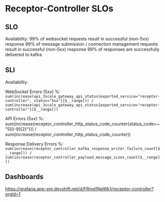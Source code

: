 # Receptor-Controller SLOs

## SLO

Availability:
99% of websocket requests result in successful (non-5xx) response
99% of message submission / connection management requests result in successful (non-5xx) response
99% of responses are successfully delivered to kafka


## SLI

Availability:

WebSocket Errors (5xx) %:
`sum(increase(api_3scale_gateway_api_status{exported_service="receptor-controller", status="5xx"}[$__range])) / sum(increase(api_3scale_gateway_api_status{exported_service="receptor-controller"}[$__range]))`

API Errors (5xx) %:
sum(increase(receptor_controller_http_status_code_counter{status_code=~"5[0-9]{2}"})) / sum(increase(receptor_controller_http_status_code_counter))

Response Delivery Errors %:
`sum(increase(receptor_controller_kafka_response_writer_failure_count[$__range])) / sum(increase(receptor_controller_payload_message_sizes_count[$__range]))`

## Dashboards

https://grafana.app-sre.devshift.net/d/FRmd1NeWk1/receptor-controller?orgId=1
